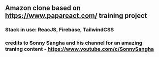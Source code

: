 ## Amazon clone based on https://www.papareact.com/ training project

### Stack in use: ReacJS, Firebase, TailwindCSS

### credits to Sonny Sangha and his channel for an amazing traning content - https://www.youtube.com/c/SonnySangha
